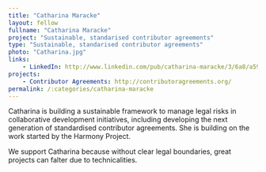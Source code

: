 ```yaml
---
title: "Catharina Maracke"
layout: fellow 
fullname: "Catharina Maracke"
project: "Sustainable, standarised contributor agreements"
type: "Sustainable, standarised contributor agreements"
photo: "Catharina.jpg"
links: 
    - LinkedIn: http://www.linkedin.com/pub/catharina-maracke/3/6a8/a59
projects:
    - Contributor Agreements: http://contributoragreements.org/
permalink: /:categories/catharina-maracke
---
```



Catharina is building a sustainable framework to manage legal risks in collaborative development initiatives, including developing the next generation of standardised contributor agreements. She is building on the work started by the Harmony Project.

We support Catharina because without clear legal boundaries, great projects can falter due to technicalities.

